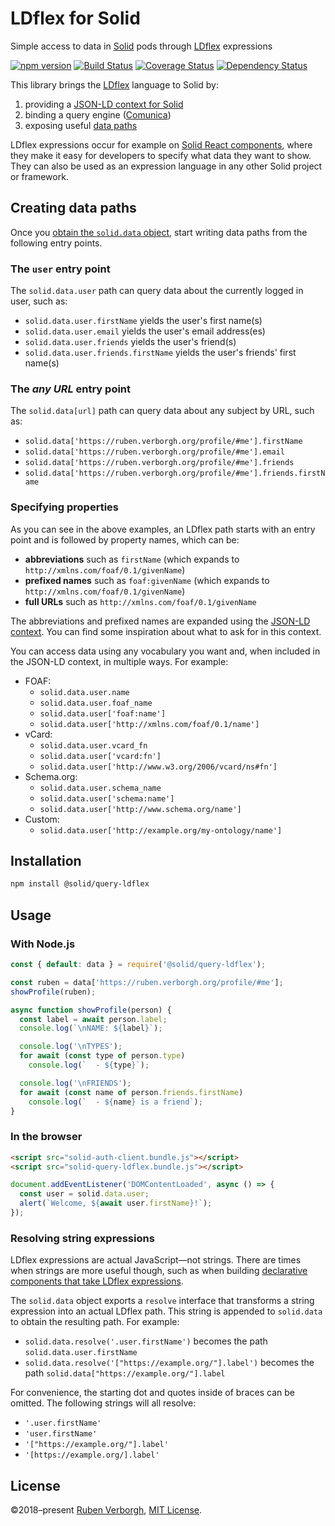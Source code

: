 # LDflex for Solid
Simple access to data in [Solid](https://solid.mit.edu/) pods
through [LDflex](https://github.com/RubenVerborgh/LDflex) expressions

[![npm version](https://img.shields.io/npm/v/@solid/query-ldflex.svg)](https://www.npmjs.com/package/@solid/query-ldflex)
[![Build Status](https://travis-ci.org/solid/query-ldflex.svg?branch=master)](https://travis-ci.org/solid/query-ldflex)
[![Coverage Status](https://coveralls.io/repos/github/solid/query-ldflex/badge.svg?branch=master)](https://coveralls.io/github/solid/query-ldflex?branch=master)
[![Dependency Status](https://david-dm.org/solid/query-ldflex.svg)](https://david-dm.org/solid/query-ldflex)

This library brings the [LDflex](https://github.com/RubenVerborgh/LDflex) language
to Solid by:

1. providing a [JSON-LD context for Solid](https://github.com/solid/query-ldflex/blob/master/src/context.json)
2. binding a query engine ([Comunica](https://github.com/RubenVerborgh/LDflex-Comunica))
3. exposing useful [data paths](#data-paths)

LDflex expressions occur for example
on [Solid React components](https://github.com/solid/react-components),
where they make it easy for developers
to specify what data they want to show.
They can also be used as an expression language
in any other Solid project or framework.

## Creating data paths
Once you [obtain the `solid.data` object](#usage),
start writing data paths from the following entry points.

### The `user` entry point
The `solid.data.user` path can query data about the currently logged in user,
such as:
- `solid.data.user.firstName` yields the user's first name(s)
- `solid.data.user.email` yields the user's email address(es)
- `solid.data.user.friends` yields the user's friend(s)
- `solid.data.user.friends.firstName` yields the user's friends' first name(s)

### The _any URL_ entry point
The `solid.data[url]` path can query data about any subject by URL,
such as:
- `solid.data['https://ruben.verborgh.org/profile/#me'].firstName`
- `solid.data['https://ruben.verborgh.org/profile/#me'].email`
- `solid.data['https://ruben.verborgh.org/profile/#me'].friends`
- `solid.data['https://ruben.verborgh.org/profile/#me'].friends.firstName`

### Specifying properties
As you can see in the above examples,
an LDflex path starts with an entry point
and is followed by property names,
which can be:

- **abbreviations**
  such as `firstName`
  (which expands to `http://xmlns.com/foaf/0.1/givenName`)
- **prefixed names**
  such as `foaf:givenName`
  (which expands to `http://xmlns.com/foaf/0.1/givenName`)
- **full URLs**
  such as `http://xmlns.com/foaf/0.1/givenName`

The abbreviations and prefixed names are expanded
using the [JSON-LD context](https://github.com/solid/query-ldflex/blob/master/src/context.json).
You can find some inspiration about what to ask for in this context.

You can access data using any vocabulary you want
and, when included in the JSON-LD context, in multiple ways.
For example:
- FOAF:
  - `solid.data.user.name`
  - `solid.data.user.foaf_name`
  - `solid.data.user['foaf:name']`
  - `solid.data.user['http://xmlns.com/foaf/0.1/name']`
- vCard:
  - `solid.data.user.vcard_fn`
  - `solid.data.user['vcard:fn']`
  - `solid.data.user['http://www.w3.org/2006/vcard/ns#fn']`
- Schema.org:
  - `solid.data.user.schema_name`
  - `solid.data.user['schema:name']`
  - `solid.data.user['http://www.schema.org/name']`
- Custom:
  - `solid.data.user['http://example.org/my-ontology/name']`


## Installation
```bash
npm install @solid/query-ldflex
```

## Usage
### With Node.js
```javascript
const { default: data } = require('@solid/query-ldflex');

const ruben = data['https://ruben.verborgh.org/profile/#me'];
showProfile(ruben);

async function showProfile(person) {
  const label = await person.label;
  console.log(`\nNAME: ${label}`);

  console.log('\nTYPES');
  for await (const type of person.type)
    console.log(`  - ${type}`);

  console.log('\nFRIENDS');
  for await (const name of person.friends.firstName)
    console.log(`  - ${name} is a friend`);
}

```

### In the browser
```html
<script src="solid-auth-client.bundle.js"></script>
<script src="solid-query-ldflex.bundle.js"></script>
```

```javascript
document.addEventListener('DOMContentLoaded', async () => {
  const user = solid.data.user;
  alert(`Welcome, ${await user.firstName}!`);
});

```

### Resolving string expressions
LDflex expressions are actual JavaScript—not strings.
There are times when strings are more useful though,
such as when building
[declarative components that take LDflex expressions](https://github.com/solid/react-components).

The `solid.data` object exports a `resolve` interface
that transforms a string expression into an actual LDflex path.
This string is appended to `solid.data` to obtain the resulting path.
For example:
- `solid.data.resolve('.user.firstName')` becomes the path `solid.data.user.firstName`
- `solid.data.resolve('["https://example.org/"].label')` becomes the path `solid.data["https://example.org/"].label`

For convenience, the starting dot
and quotes inside of braces can be omitted.
The following strings will all resolve:
- `'.user.firstName'`
- `'user.firstName'`
- `'["https://example.org/"].label'`
- `'[https://example.org/].label'`

## License
©2018–present [Ruben Verborgh](https://ruben.verborgh.org/),
[MIT License](https://github.com/solid/query-ldflex/blob/master/LICENSE.md).
